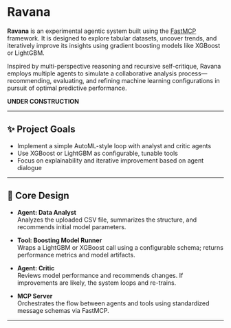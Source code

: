 # Ravana

**Ravana** is an experimental agentic system built using the [FastMCP](https://github.com/epfml/fastmcp) framework. It is designed to explore tabular datasets, uncover trends, and iteratively improve its insights using gradient boosting models like XGBoost or LightGBM.

Inspired by multi-perspective reasoning and recursive self-critique, Ravana employs multiple agents to simulate a collaborative analysis process—recommending, evaluating, and refining machine learning configurations in pursuit of optimal predictive performance.

**UNDER CONSTRUCTION**

---

## ✨ Project Goals

- Implement a simple AutoML-style loop with analyst and critic agents
- Use XGBoost or LightGBM as configurable, tunable tools
- Focus on explainability and iterative improvement based on agent dialogue

---

## 🧠 Core Design

- **Agent: Data Analyst**  
  Analyzes the uploaded CSV file, summarizes the structure, and recommends initial model parameters.

- **Tool: Boosting Model Runner**  
  Wraps a LightGBM or XGBoost call using a configurable schema; returns performance metrics and model artifacts.

- **Agent: Critic**  
  Reviews model performance and recommends changes. If improvements are likely, the system loops and re-trains.

- **MCP Server**  
  Orchestrates the flow between agents and tools using standardized message schemas via FastMCP.

---

